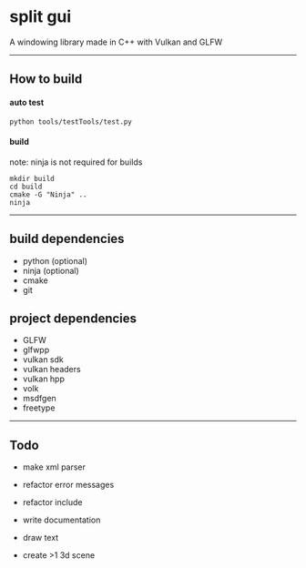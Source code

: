 # split gui
 A windowing library made in C++ with Vulkan and GLFW

---

## How to build 

#### auto test

```
python tools/testTools/test.py
```

#### build

note: ninja is not required for builds

```
mkdir build
cd build
cmake -G "Ninja" .. 
ninja
```

---

## build dependencies

* python (optional)
* ninja  (optional)
* cmake
* git

## project dependencies

* GLFW
* glfwpp
* vulkan sdk 
* vulkan headers
* vulkan hpp
* volk
* msdfgen
* freetype

---

## Todo

* make xml parser

* refactor error messages
* refactor include

* write documentation

* draw text
* create >1 3d scene